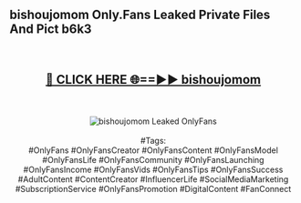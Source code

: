 <h2>bishoujomom Only.Fans Leaked Private Files And Pict b6k3</h2>
<br>
<div align="center">
<h2><a href="https://mediafiles.top/bishoujomom" rel="nofollow">🔴 CLICK HERE 🌐==►► bishoujomom</a></h2>
<br>
<br>
<a href="https://mediafiles.top/bishoujomom" rel="nofollow" data-target="animated-image.originalLink"><img src="https://i.ibb.co.com/WyWwxjT/player-gif2.gif" alt="bishoujomom Leaked OnlyFans" style="max-width: 100%; display: inline-block;" data-target="animated-image.originalImage"></a>
<br><br>
#Tags:
<br>
#OnlyFans #OnlyFansCreator #OnlyFansContent #OnlyFansModel #OnlyFansLife #OnlyFansCommunity #OnlyFansLaunching #OnlyFansIncome #OnlyFansVids #OnlyFansTips #OnlyFansSuccess #AdultContent #ContentCreator #InfluencerLife #SocialMediaMarketing #SubscriptionService #OnlyFansPromotion #DigitalContent #FanConnect
</div>
<br>